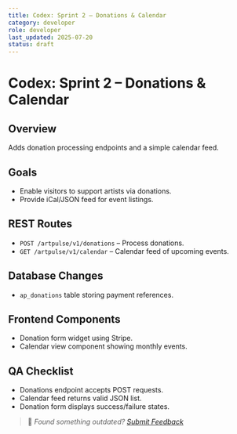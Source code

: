 ```yaml
---
title: Codex: Sprint 2 – Donations & Calendar
category: developer
role: developer
last_updated: 2025-07-20
status: draft
---
```

# Codex: Sprint 2 – Donations & Calendar

## Overview
Adds donation processing endpoints and a simple calendar feed.

## Goals
- Enable visitors to support artists via donations.
- Provide iCal/JSON feed for event listings.

## REST Routes
- `POST /artpulse/v1/donations` – Process donations.
- `GET /artpulse/v1/calendar` – Calendar feed of upcoming events.

## Database Changes
- `ap_donations` table storing payment references.

## Frontend Components
- Donation form widget using Stripe.
- Calendar view component showing monthly events.

## QA Checklist
- Donations endpoint accepts POST requests.
- Calendar feed returns valid JSON list.
- Donation form displays success/failure states.

> 💬 *Found something outdated? [Submit Feedback](feedback.md)*
